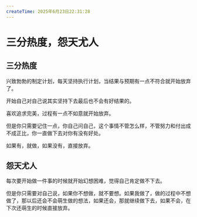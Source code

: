 ```yaml
---
createTime: 2025年6月23日22:31:28
---
```


<CreateTime />

# 三分热度，怨天尤人

## 三分热度
兴致勃勃的制定计划，每天坚持执行计划，当结果与预期有一点不符合就开始放弃了。

开始自己对自己说其实坚持下去最后也不会有好结果的。

喜欢追求完美，过程有一点不如意就开始放弃。

但是你只需要记住一点，你自己问自己，这个事情不管怎么样，不管努力和付出成不成正比，你一直做下去对你有没有好处。

如果有，就做，如果没有，直接放弃。

## 怨天尤人
每次要开始做一件事的时候就开始幻想困难，觉得自己肯定做不下去。

但是你只需要对自己说，如果你不想做，就不要想。如果我做了，做的过程中不想做了，那以后还会不会萌生做的想法，如果还会，那就继续做下去，如果不会，在下次还萌生的时候直接放弃。